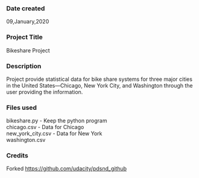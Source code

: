 ### Date created
09,January,2020

### Project Title
Bikeshare Project

### Description
Project provide statistical data for bike share systems for three major cities in the United States—Chicago, New York City, and Washington through the user providing the information.

### Files used
bikeshare.py - Keep the python program  
chicago.csv - Data for Chicago  
new_york_city.csv - Data for New York  
washington.csv

### Credits
Forked https://github.com/udacity/pdsnd_github

